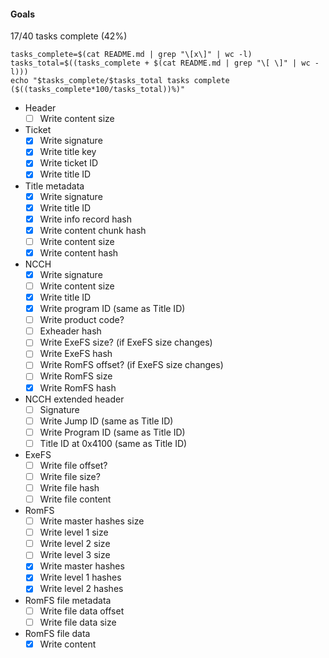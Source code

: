 #### Goals

17/40 tasks complete (42%)

```
tasks_complete=$(cat README.md | grep "\[x\]" | wc -l)
tasks_total=$((tasks_complete + $(cat README.md | grep "\[ \]" | wc -l)))
echo "$tasks_complete/$tasks_total tasks complete ($((tasks_complete*100/tasks_total))%)"
```

- Header
  - [ ] Write content size
- Ticket
  - [x] Write signature
  - [x] Write title key
  - [x] Write ticket ID
  - [x] Write title ID
- Title metadata
  - [x] Write signature
  - [x] Write title ID
  - [x] Write info record hash
  - [x] Write content chunk hash
  - [ ] Write content size
  - [x] Write content hash
- NCCH
  - [x] Write signature
  - [ ] Write content size
  - [x] Write title ID
  - [x] Write program ID (same as Title ID)
  - [ ] Write product code?
  - [ ] Exheader hash
  - [ ] Write ExeFS size? (if ExeFS size changes)
  - [ ] Write ExeFS hash
  - [ ] Write RomFS offset? (if ExeFS size changes)
  - [ ] Write RomFS size
  - [x] Write RomFS hash
- NCCH extended header
  - [ ] Signature
  - [ ] Write Jump ID (same as Title ID)
  - [ ] Write Program ID (same as Title ID)
  - [ ] Title ID at 0x4100 (same as Title ID)
- ExeFS
  - [ ] Write file offset?
  - [ ] Write file size?
  - [ ] Write file hash
  - [ ] Write file content
- RomFS
  - [ ] Write master hashes size
  - [ ] Write level 1 size
  - [ ] Write level 2 size
  - [ ] Write level 3 size
  - [x] Write master hashes
  - [x] Write level 1 hashes
  - [x] Write level 2 hashes
- RomFS file metadata
  - [ ] Write file data offset
  - [ ] Write file data size
- RomFS file data
  - [x] Write content
